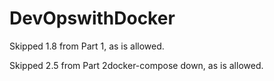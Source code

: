 # DevOpswithDocker

Skipped 1.8 from Part 1, as is allowed.


Skipped 2.5 from Part 2docker-compose down, as is allowed.
